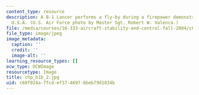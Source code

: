 ```yaml
---
content_type: resource
description: A B-1 Lancer performs a fly-by during a firepower demonstration in Nevada,
  U.S.A. (U.S. Air Force photo by Master Sgt. Robert W. Valenca.)
file: /media/courses/16-333-aircraft-stability-and-control-fall-2004/c60f024a7fcdef3746976beb79d1834b_chp_b1b_2.jpg
file_type: image/jpeg
image_metadata:
  caption: ''
  credit: ''
  image-alt: ''
learning_resource_types: []
ocw_type: OCWImage
resourcetype: Image
title: chp_b1b_2.jpg
uid: c60f024a-7fcd-ef37-4697-6beb79d1834b
---
```

